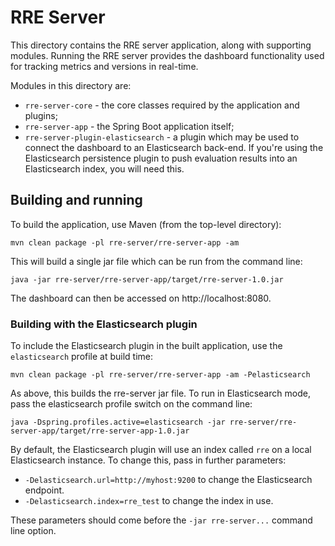 RRE Server
==========

This directory contains the RRE server application, along with supporting
modules. Running the RRE server provides the dashboard functionality used
for tracking metrics and versions in real-time.

Modules in this directory are:

- `rre-server-core` - the core classes required by the application and
plugins;
- `rre-server-app` - the Spring Boot application itself;
- `rre-server-plugin-elasticsearch` - a plugin which may be used to connect
the dashboard to an Elasticsearch back-end. If you're using the Elasticsearch
persistence plugin to push evaluation results into an Elasticsearch index,
you will need this.


## Building and running

To build the application, use Maven (from the top-level directory):

    mvn clean package -pl rre-server/rre-server-app -am

This will build a single jar file which can be run from the command line:

    java -jar rre-server/rre-server-app/target/rre-server-1.0.jar

The dashboard can then be accessed on http://localhost:8080.


### Building with the Elasticsearch plugin

To include the Elasticsearch plugin in the built application, use the
`elasticsearch` profile at build time:

    mvn clean package -pl rre-server/rre-server-app -am -Pelasticsearch

As above, this builds the rre-server jar file. To run in Elasticsearch mode,
pass the elasticsearch profile switch on the command line:

    java -Dspring.profiles.active=elasticsearch -jar rre-server/rre-server-app/target/rre-server-app-1.0.jar

By default, the Elasticsearch plugin will use an index called `rre` on a
local Elasticsearch instance. To change this, pass in further parameters:

- `-Delasticsearch.url=http://myhost:9200` to change the Elasticsearch endpoint.
- `-Delasticsearch.index=rre_test` to change the index in use.

These parameters should come before the `-jar rre-server...` command line
option.
